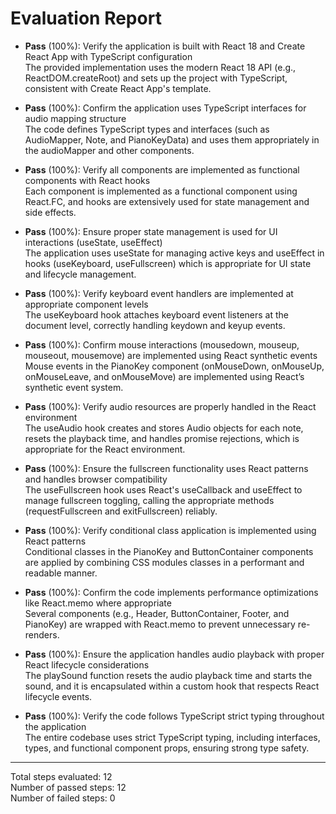 # Evaluation Report

- **Pass** (100%): Verify the application is built with React 18 and Create React App with TypeScript configuration  
  The provided implementation uses the modern React 18 API (e.g., ReactDOM.createRoot) and sets up the project with TypeScript, consistent with Create React App's template.

- **Pass** (100%): Confirm the application uses TypeScript interfaces for audio mapping structure  
  The code defines TypeScript types and interfaces (such as AudioMapper, Note, and PianoKeyData) and uses them appropriately in the audioMapper and other components.

- **Pass** (100%): Verify all components are implemented as functional components with React hooks  
  Each component is implemented as a functional component using React.FC, and hooks are extensively used for state management and side effects.

- **Pass** (100%): Ensure proper state management is used for UI interactions (useState, useEffect)  
  The application uses useState for managing active keys and useEffect in hooks (useKeyboard, useFullscreen) which is appropriate for UI state and lifecycle management.

- **Pass** (100%): Verify keyboard event handlers are implemented at appropriate component levels  
  The useKeyboard hook attaches keyboard event listeners at the document level, correctly handling keydown and keyup events.

- **Pass** (100%): Confirm mouse interactions (mousedown, mouseup, mouseout, mousemove) are implemented using React synthetic events  
  Mouse events in the PianoKey component (onMouseDown, onMouseUp, onMouseLeave, and onMouseMove) are implemented using React’s synthetic event system.

- **Pass** (100%): Verify audio resources are properly handled in the React environment  
  The useAudio hook creates and stores Audio objects for each note, resets the playback time, and handles promise rejections, which is appropriate for the React environment.

- **Pass** (100%): Ensure the fullscreen functionality uses React patterns and handles browser compatibility  
  The useFullscreen hook uses React's useCallback and useEffect to manage fullscreen toggling, calling the appropriate methods (requestFullscreen and exitFullscreen) reliably.

- **Pass** (100%): Verify conditional class application is implemented using React patterns  
  Conditional classes in the PianoKey and ButtonContainer components are applied by combining CSS modules classes in a performant and readable manner.

- **Pass** (100%): Confirm the code implements performance optimizations like React.memo where appropriate  
  Several components (e.g., Header, ButtonContainer, Footer, and PianoKey) are wrapped with React.memo to prevent unnecessary re-renders.

- **Pass** (100%): Ensure the application handles audio playback with proper React lifecycle considerations  
  The playSound function resets the audio playback time and starts the sound, and it is encapsulated within a custom hook that respects React lifecycle events.

- **Pass** (100%): Verify the code follows TypeScript strict typing throughout the application  
  The entire codebase uses strict TypeScript typing, including interfaces, types, and functional component props, ensuring strong type safety.

---

Total steps evaluated: 12  
Number of passed steps: 12  
Number of failed steps: 0